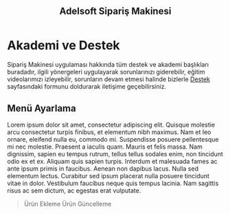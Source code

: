 <h2 style="text-align:center; margin-bottom:50px"> Adelsoft Sipariş Makinesi </h2>

# Akademi ve Destek

Sipariş Makinesi uygulaması hakkında tüm destek ve akademi başlıkları buradadır, ilgili yönergeleri uygulayarak sorunlarınızı giderebilir, eğitim videolarımızı izleyebilir, sorunların devam etmesi halinde bizlerle [Destek](https://www.siparisrobotu.com/destek/) sayfasındaki formunu doldurarak iletişime geçebilirsiniz.

## Menü Ayarlama

Lorem ipsum dolor sit amet, consectetur adipiscing elit. Quisque molestie arcu consectetur turpis finibus, et elementum nibh maximus. Nam et leo ornare, eleifend nulla eu, commodo mi. Suspendisse posuere pellentesque mi nec molestie. Praesent a iaculis quam. Mauris et felis massa. Nam dignissim, sapien eu tempus rutrum, tellus tellus sodales enim, non tincidunt odio ex et ex. Aliquam quis sapien turpis. Interdum et malesuada fames ac ante ipsum primis in faucibus. Aenean non dapibus lacus. Nulla sed elementum lectus. Curabitur sed ipsum placerat nulla posuere tincidunt vitae in dolor. Vestibulum faucibus neque quis tempus lacinia. Nam sagittis risus ac sem dictum, ac egestas erat vulputate.

> Ürün Ekleme
> Ürün Güncelleme